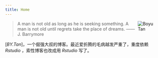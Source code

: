 ```yaml
---
title: Home
---
```


[<img src="./images/logo.jpg" style="max-width:15%;min-width:40px;float:right;" alt="Boyu Tan" />](https://www.tanboyu.com)

> A man is not old as long as he is seeking something. A man is not old until regrets take the place of dreams. —— J. Barrymore

[*BY.Tan*]，一个倔强大叔的博客。最近爱折腾的毛病越发严重了，重度依赖 *Rstudio* ，索性博客也改成用 *Rstudio* 写了。



